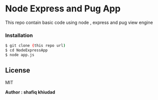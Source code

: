 # Node Express and Pug App



This repo contain basic code using node , express and pug view engine 

### Installation

```sh
$ git clone (this repo url)
$ cd NodeExpressApp
$ node app.js
```
License
----
MIT

**Author : shafiq khiudad**
